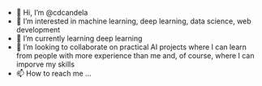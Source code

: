 - 👋 Hi, I’m @cdcandela
- 👀 I’m interested in machine learning, deep learning, data science, web development
- 🌱 I’m currently learning deep learning
- 💞️ I’m looking to collaborate on practical AI projects where I can learn from people with more experience than me and, of course, where I can imporve my skills
- 📫 How to reach me ...

<!---
cdcandela/cdcandela is a ✨ special ✨ repository because its `README.md` (this file) appears on your GitHub profile.
You can click the Preview link to take a look at your changes.
--->
